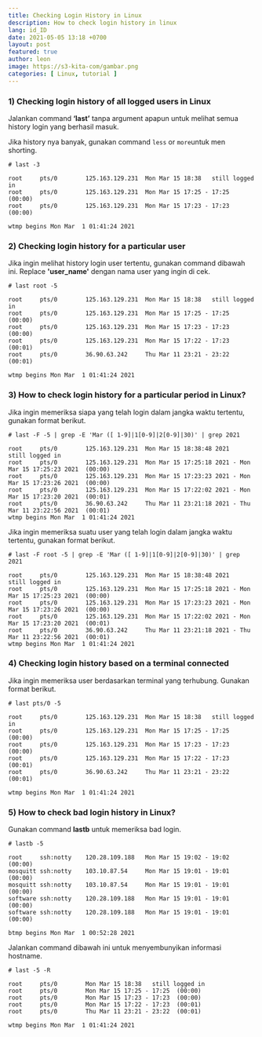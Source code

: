 ```yaml
---
title: Checking Login History in Linux
description: How to check login history in linux
lang: id_ID
date: 2021-05-05 13:18 +0700
layout: post
featured: true
author: leon
image: https://s3-kita-com/gambar.png
categories: [ Linux, tutorial ]
---
```


### 1) Checking login history of all logged users in Linux

Jalankan command  **‘last’** tanpa argument apapun untuk melihat semua history login yang berhasil masuk.

Jika history nya banyak, gunakan command `less`  or  `more`untuk men shorting.

```
# last -3

root     pts/0        125.163.129.231  Mon Mar 15 18:38   still logged in   
root     pts/0        125.163.129.231  Mon Mar 15 17:25 - 17:25  (00:00)    
root     pts/0        125.163.129.231  Mon Mar 15 17:23 - 17:23  (00:00)    

wtmp begins Mon Mar  1 01:41:24 2021

```

### 2) Checking login history for a particular user

Jika ingin melihat history login user tertentu, gunakan command dibawah ini. Replace **'user_name'** dengan nama user yang ingin di cek.

```
# last root -5

root     pts/0        125.163.129.231  Mon Mar 15 18:38   still logged in   
root     pts/0        125.163.129.231  Mon Mar 15 17:25 - 17:25  (00:00)    
root     pts/0        125.163.129.231  Mon Mar 15 17:23 - 17:23  (00:00)    
root     pts/0        125.163.129.231  Mon Mar 15 17:22 - 17:23  (00:01)    
root     pts/0        36.90.63.242     Thu Mar 11 23:21 - 23:22  (00:01)    

wtmp begins Mon Mar  1 01:41:24 2021

```

### 3) How to check login history for a particular period in Linux?

Jika ingin memeriksa siapa yang telah login dalam jangka waktu tertentu, gunakan format berikut.

```
# last -F -5 | grep -E 'Mar ([ 1-9]|1[0-9]|2[0-9]|30)' | grep 2021

root     pts/0        125.163.129.231  Mon Mar 15 18:38:48 2021   still logged in                      
root     pts/0        125.163.129.231  Mon Mar 15 17:25:18 2021 - Mon Mar 15 17:25:23 2021  (00:00)    
root     pts/0        125.163.129.231  Mon Mar 15 17:23:23 2021 - Mon Mar 15 17:23:26 2021  (00:00)    
root     pts/0        125.163.129.231  Mon Mar 15 17:22:02 2021 - Mon Mar 15 17:23:20 2021  (00:01)    
root     pts/0        36.90.63.242     Thu Mar 11 23:21:18 2021 - Thu Mar 11 23:22:56 2021  (00:01)    
wtmp begins Mon Mar  1 01:41:24 2021
```
Jika ingin memeriksa suatu user yang telah login dalam jangka waktu tertentu, gunakan format berikut.

```
# last -F root -5 | grep -E 'Mar ([ 1-9]|1[0-9]|2[0-9]|30)' | grep 2021

root     pts/0        125.163.129.231  Mon Mar 15 18:38:48 2021   still logged in                      
root     pts/0        125.163.129.231  Mon Mar 15 17:25:18 2021 - Mon Mar 15 17:25:23 2021  (00:00)    
root     pts/0        125.163.129.231  Mon Mar 15 17:23:23 2021 - Mon Mar 15 17:23:26 2021  (00:00)    
root     pts/0        125.163.129.231  Mon Mar 15 17:22:02 2021 - Mon Mar 15 17:23:20 2021  (00:01)    
root     pts/0        36.90.63.242     Thu Mar 11 23:21:18 2021 - Thu Mar 11 23:22:56 2021  (00:01)    
wtmp begins Mon Mar  1 01:41:24 2021

```

### 4) Checking login history based on a terminal connected

Jika ingin memeriksa user berdasarkan terminal yang terhubung. Gunakan format berikut.

```
# last pts/0 -5

root     pts/0        125.163.129.231  Mon Mar 15 18:38   still logged in   
root     pts/0        125.163.129.231  Mon Mar 15 17:25 - 17:25  (00:00)    
root     pts/0        125.163.129.231  Mon Mar 15 17:23 - 17:23  (00:00)    
root     pts/0        125.163.129.231  Mon Mar 15 17:22 - 17:23  (00:01)    
root     pts/0        36.90.63.242     Thu Mar 11 23:21 - 23:22  (00:01)    

wtmp begins Mon Mar  1 01:41:24 2021

```

### 5) How to check bad login history in Linux?

Gunakan command **lastb** untuk memeriksa bad login.

```
# lastb -5

root     ssh:notty    120.28.109.188   Mon Mar 15 19:02 - 19:02  (00:00)    
mosquitt ssh:notty    103.10.87.54     Mon Mar 15 19:01 - 19:01  (00:00)    
mosquitt ssh:notty    103.10.87.54     Mon Mar 15 19:01 - 19:01  (00:00)    
software ssh:notty    120.28.109.188   Mon Mar 15 19:01 - 19:01  (00:00)    
software ssh:notty    120.28.109.188   Mon Mar 15 19:01 - 19:01  (00:00)    

btmp begins Mon Mar  1 00:52:28 2021
```

Jalankan command dibawah ini untuk menyembunyikan informasi hostname.

```
# last -5 -R

root     pts/0        Mon Mar 15 18:38   still logged in   
root     pts/0        Mon Mar 15 17:25 - 17:25  (00:00)    
root     pts/0        Mon Mar 15 17:23 - 17:23  (00:00)    
root     pts/0        Mon Mar 15 17:22 - 17:23  (00:01)    
root     pts/0        Thu Mar 11 23:21 - 23:22  (00:01)    

wtmp begins Mon Mar  1 01:41:24 2021

```
